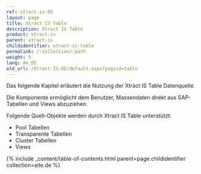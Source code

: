 ```yaml
---
ref: xtract-is-05
layout: page
title: Xtract IS Table
description: Xtract IS Table
product: xtract-is
parent: xtract-is
childidentifier: xtract-is-table
permalink: /:collection/:path
weight: 5
lang: de_DE
old_url: /Xtract-IS-DE/default.aspx?pageid=table
---
```


Das folgende Kapitel erläutert die Nutzung der Xtract IS Table Datenquelle.

Die Komponente ermöglicht dem Benutzer, Massendaten direkt aus SAP-Tabellen und Views abzuziehen.

Folgende Quell-Objekte werden durch Xtract IS Table unterstützt:

- Pool Tabellen
- Transparente Tabellen
- Cluster Tabellen
- Views

{% include _content/table-of-contents.html parent=page.childidentifier collection=site.de %}